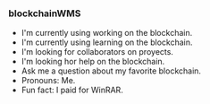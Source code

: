 ### blockchainWMS
- I'm currently using working on the blockchain.
- I'm currently using learning on the blockchain.
- I'm looking for collaborators on proyects.
- I'm looking hor help on the blockchain.
- Ask me a question about my favorite blockchain.
- Pronouns: Me.
- Fun fact: I paid for WinRAR.